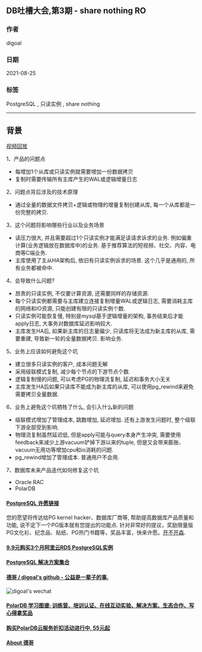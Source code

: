 ## DB吐槽大会,第3期 - share nothing RO    
            
### 作者            
digoal            
            
### 日期            
2021-08-25            
            
### 标签            
PostgreSQL , 只读实例 , share nothing               
            
----            
            
## 背景        
[视频回放](https://www.bilibili.com/video/BV1Rf4y1P7UU/)    
    
1、产品的问题点      
- 每增加1个从库或只读实例就需要增加一份数据拷贝  
- 复制时需要传输所有主库产生的WAL或逻辑增量日志  
      
2、问题点背后涉及的技术原理      
- 通过全量的数据文件拷贝+逻辑或物理的增量复制创建从库, 每一个从库都是一份完整的拷贝.   
      
3、这个问题将影响哪些行业以及业务场景      
- 读压力很大, 并且需要超过1个只读实例才能满足读请求诉求的业务. 例如偏重计算(业务逻辑放在数据库中)的业务.  基于推荐算法的短视频、社交、内容、电商等C端业务.   
- 主库使用了主从HA架构后, 依旧有只读实例诉求的场景. 这个几乎是通用的, 所有业务都被命中.   
      
4、会导致什么问题?     
- 昂贵的只读实例, 不仅要计算资源, 还需要同样的存储资源.   
- 每个只读实例都需要与主库建立连接复制增量WAL或逻辑日志, 需要消耗主库的网络和IO资源, 只能创建有限的只读实例个数.  
- 只读实例可能恢复慢, 特别是mysql基于逻辑增量的架构, 事务结束后才能apply日志, 大事务对数据库延迟影响较大.   
- 主库发生HA后, 如果新主库的日志量偏少, 只读库将无法成为新主库的从库, 需要重建, 导致新一轮的全量数据拷贝. 影响业务.   
    
5、业务上应该如何避免这个坑      
- 建立很多只读实例的客户, 成本问题无解  
- 采用级联模式复制, 减少每个节点的下游节点个数.   
- 逻辑复制慢的问题, 可以考虑PG的物理流复制, 延迟和事务大小无关  
- 主库发生HA后如果只读库不能成为新主库的从库, 可以使用pg_rewind来避免需要拷贝全量数据.   
    
6、业务上避免这个坑牺牲了什么, 会引入什么新的问题      
- 级联模式增加了管理成本, 跳数增加, 延迟增加. 还有上游发生问题时, 整个级联下游全部受到影响.   
- 物理流复制虽然延迟低, 但是apply可能与query本身产生冲突, 需要使用feedback来减少上游vacuum铲掉下游以来的tuple, 但是又会带来膨胀、vacuum无用功等增加cpu和io消耗的问题.   
- pg_rewind增加了管理成本. 普通用户不会用.   
      
7、数据库未来产品迭代如何修复这个坑      
- Oracle RAC   
- PolarDB   
  
  
#### [PostgreSQL 许愿链接](https://github.com/digoal/blog/issues/76 "269ac3d1c492e938c0191101c7238216")
您的愿望将传达给PG kernel hacker、数据库厂商等, 帮助提高数据库产品质量和功能, 说不定下一个PG版本就有您提出的功能点. 针对非常好的提议，奖励限量版PG文化衫、纪念品、贴纸、PG热门书籍等，奖品丰富，快来许愿。[开不开森](https://github.com/digoal/blog/issues/76 "269ac3d1c492e938c0191101c7238216").  
  
  
#### [9.9元购买3个月阿里云RDS PostgreSQL实例](https://www.aliyun.com/database/postgresqlactivity "57258f76c37864c6e6d23383d05714ea")
  
  
#### [PostgreSQL 解决方案集合](https://yq.aliyun.com/topic/118 "40cff096e9ed7122c512b35d8561d9c8")
  
  
#### [德哥 / digoal's github - 公益是一辈子的事.](https://github.com/digoal/blog/blob/master/README.md "22709685feb7cab07d30f30387f0a9ae")
  
  
![digoal's wechat](../pic/digoal_weixin.jpg "f7ad92eeba24523fd47a6e1a0e691b59")
  
  
#### [PolarDB 学习图谱: 训练营、培训认证、在线互动实验、解决方案、生态合作、写心得拿奖品](https://www.aliyun.com/database/openpolardb/activity "8642f60e04ed0c814bf9cb9677976bd4")
  
  
#### [购买PolarDB云服务折扣活动进行中, 55元起](https://www.aliyun.com/activity/new/polardb-yunparter?userCode=bsb3t4al "e0495c413bedacabb75ff1e880be465a")
  
  
#### [About 德哥](https://github.com/digoal/blog/blob/master/me/readme.md "a37735981e7704886ffd590565582dd0")
  
